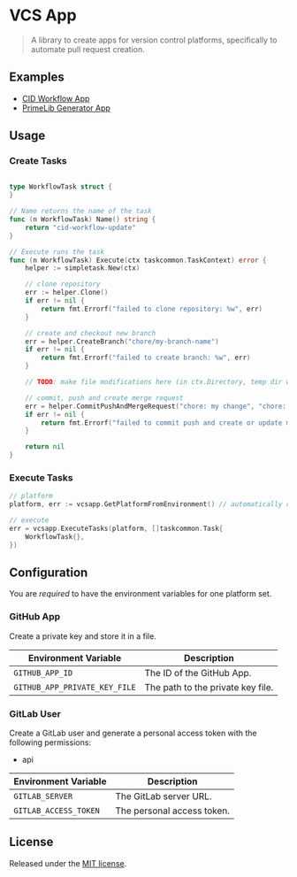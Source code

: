 # VCS App

> A library to create apps for version control platforms, specifically to automate pull request creation.

## Examples

- [CID Workflow App](https://github.com/cidverse/cid-app)
- [PrimeLib Generator App](https://github.com/primelib/primelib-app)

## Usage

### Create Tasks

```go

type WorkflowTask struct {
}

// Name returns the name of the task
func (n WorkflowTask) Name() string {
    return "cid-workflow-update"
}

// Execute runs the task
func (n WorkflowTask) Execute(ctx taskcommon.TaskContext) error {
    helper := simpletask.New(ctx)

    // clone repository
    err := helper.Clone()
    if err != nil {
        return fmt.Errorf("failed to clone repository: %w", err)
    }

    // create and checkout new branch
    err = helper.CreateBranch("chore/my-branch-name")
    if err != nil {
        return fmt.Errorf("failed to create branch: %w", err)
    }

    // TODO: make file modifications here (in ctx.Directory, temp dir with a clean clone of the repository for every task)

    // commit, push and create merge request
    err = helper.CommitPushAndMergeRequest("chore: my change", "chore: my change", "my-description", "unique-key-to-prevent-duplicates")
    if err != nil {
        return fmt.Errorf("failed to commit push and create or update merge request: %w", err)
    }

    return nil
}
```

### Execute Tasks

```go
// platform
platform, err := vcsapp.GetPlatformFromEnvironment() // automatically configures the platform from environment variables, see below for details

// execute
err = vcsapp.ExecuteTasks(platform, []taskcommon.Task{
    WorkflowTask{},
})
```

## Configuration

You are *required* to have the environment variables for one platform set.

### GitHub App

Create a private key and store it in a file.

| Environment Variable          | Description                       |
|-------------------------------|-----------------------------------|
| `GITHUB_APP_ID`               | The ID of the GitHub App.         |
| `GITHUB_APP_PRIVATE_KEY_FILE` | The path to the private key file. |

### GitLab User

Create a GitLab user and generate a personal access token with the following permissions:

- api

| Environment Variable  | Description                |
|-----------------------|----------------------------|
| `GITLAB_SERVER`       | The GitLab server URL.     |
| `GITLAB_ACCESS_TOKEN` | The personal access token. |

## License

Released under the [MIT license](./LICENSE).
